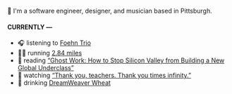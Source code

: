 👋 I'm a software engineer, designer, and musician based in Pittsburgh.

#### CURRENTLY —

* 🎧 listening to [Foehn Trio](https://www.last.fm/music/Foehn+Trio/_/Wolves)
* 🏃‍♂️ running [2.84 miles](https://www.strava.com/activities/3939974716)
* 📘 reading [“Ghost Work: How to Stop Silicon Valley from Building a New Global Underclass”](https://www.goodreads.com/book/show/41963432-ghost-work)
* 🍿 watching [“Thank you, teachers. Thank you times infinity.”](https://youtu.be/GqmLCMiUrdo)
* 🍺 drinking [DreamWeaver Wheat](https://untappd.com/user/namoscato/checkin/927891203)
